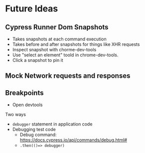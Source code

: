 # Future Ideas 

## Cypress Runner Dom Snapshots
* Takes snapshots at each command execution 
* Takes before and after snapshots for things like XHR requests
* Inspect snapshot with chorme-dev-tools 
* Use "select an element" toold in chrome-dev-tools.
* Click a snapshot to pin it

## Mock Network requests and responses 

## Breakpoints
* Open devtools 

Two ways 
* `debugger` statement in application code
* Debugging test code
  * Debug command: https://docs.cypress.io/api/commands/debug.html# 
  * `.then(()=> debugger)`
